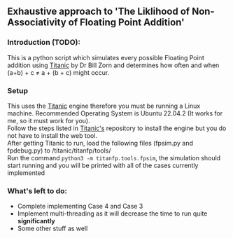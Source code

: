 ## Exhaustive approach to 'The Liklihood of Non-Associativity of Floating Point Addition' 

### Introduction (TODO): 
This is a python script which simulates every possible Floating Point addition using [Titanic](https://github.com/billzorn/titanic) by Dr Bill Zorn and determines how often and when (a+b) + c ≠ a + (b + c) might occur. 


### Setup
This uses the [Titanic](https://github.com/billzorn/titanic) engine therefore you must be running a Linux machine. Recommended Operating System is Ubuntu 22.04.2 (It works for me, so it must work for you). <br> 
Follow the steps listed in [Titanic's](https://github.com/billzorn/titanic) repository to install the engine but you do not have to install the web tool. <br>
After getting Titanic to run, load the following files (fpsim.py and fpdebug.py) to /titanic/titanfp/tools/ <br>
Run the command `python3 -m titanfp.tools.fpsim`, the simulation should start running and you will be printed with all of the cases currently implemented

### What's left to do:
* Complete implementing Case 4 and Case 3 
* Implement multi-threading as it will decrease the time to run quite **significantly**
* Some other stuff as well